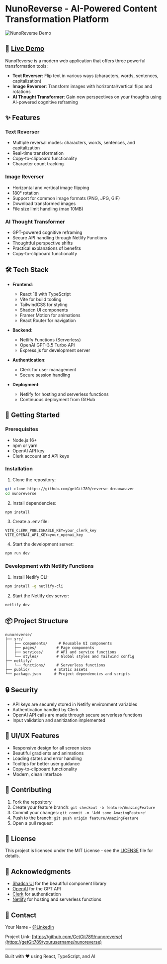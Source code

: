 # NunoReverse - AI-Powered Content Transformation Platform

![NunoReverse Demo](/public/images/NunoReverse.png)

## 🌟 [Live Demo](https://nunoreverse.netlify.app)

NunoReverse is a modern web application that offers three powerful transformation tools:
- **Text Reverser**: Flip text in various ways (characters, words, sentences, capitalization)
- **Image Reverser**: Transform images with horizontal/vertical flips and rotations
- **AI Thought Transformer**: Gain new perspectives on your thoughts using AI-powered cognitive reframing

## ✨ Features

### Text Reverser
- Multiple reversal modes: characters, words, sentences, and capitalization
- Real-time transformation
- Copy-to-clipboard functionality
- Character count tracking

### Image Reverser
- Horizontal and vertical image flipping
- 180° rotation
- Support for common image formats (PNG, JPG, GIF)
- Download transformed images
- File size limit handling (max 10MB)

### AI Thought Transformer
- GPT-powered cognitive reframing
- Secure API handling through Netlify Functions
- Thoughtful perspective shifts
- Practical explanations of benefits
- Copy-to-clipboard functionality

## 🛠️ Tech Stack

- **Frontend**:
  - React 18 with TypeScript
  - Vite for build tooling
  - TailwindCSS for styling
  - Shadcn UI components
  - Framer Motion for animations
  - React Router for navigation

- **Backend**:
  - Netlify Functions (Serverless)
  - OpenAI GPT-3.5 Turbo API
  - Express.js for development server

- **Authentication**:
  - Clerk for user management
  - Secure session handling

- **Deployment**:
  - Netlify for hosting and serverless functions
  - Continuous deployment from GitHub

## 🚀 Getting Started

### Prerequisites
- Node.js 16+
- npm or yarn
- OpenAI API key
- Clerk account and API keys

### Installation

1. Clone the repository:
```bash
git clone https://github.com/getGit789/reverse-dreamweaver
cd nunoreverse
```

2. Install dependencies:
```bash
npm install
```

3. Create a .env file:
```env
VITE_CLERK_PUBLISHABLE_KEY=your_clerk_key
VITE_OPENAI_API_KEY=your_openai_key
```

4. Start the development server:
```bash
npm run dev
```

### Development with Netlify Functions

1. Install Netlify CLI:
```bash
npm install -g netlify-cli
```

2. Start the Netlify dev server:
```bash
netlify dev
```

## 📦 Project Structure

```
nunoreverse/
├── src/
│   ├── components/     # Reusable UI components
│   ├── pages/         # Page components
│   ├── services/      # API and service functions
│   └── styles/        # Global styles and Tailwind config
├── netlify/
│   └── functions/     # Serverless functions
├── public/           # Static assets
└── package.json      # Project dependencies and scripts
```

## 🔒 Security

- API keys are securely stored in Netlify environment variables
- Authentication handled by Clerk
- OpenAI API calls are made through secure serverless functions
- Input validation and sanitization implemented

## 🎨 UI/UX Features

- Responsive design for all screen sizes
- Beautiful gradients and animations
- Loading states and error handling
- Tooltips for better user guidance
- Copy-to-clipboard functionality
- Modern, clean interface

## 🤝 Contributing

1. Fork the repository
2. Create your feature branch: `git checkout -b feature/AmazingFeature`
3. Commit your changes: `git commit -m 'Add some AmazingFeature'`
4. Push to the branch: `git push origin feature/AmazingFeature`
5. Open a pull request

## 📄 License

This project is licensed under the MIT License - see the [LICENSE](LICENSE) file for details.

## 🙏 Acknowledgments

- [Shadcn UI](https://ui.shadcn.com/) for the beautiful component library
- [OpenAI](https://openai.com/) for the GPT API
- [Clerk](https://clerk.dev/) for authentication
- [Netlify](https://www.netlify.com/) for hosting and serverless functions

## 📧 Contact

Your Name - [@LinkedIn](https://www.linkedin.com/in/damir-kranjcevic-613825200/)

Project Link: [https://github.com/GetGit789/nunoreverse](https://getGit789/yourusername/nunoreverse)

---

Built with ❤️ using React, TypeScript, and AI
